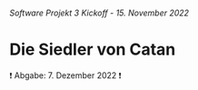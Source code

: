 ###### Software Projekt 3 Kickoff - 15. November 2022

# Die Siedler von Catan

❗️ Abgabe: 7. Dezember 2022 ❗️
